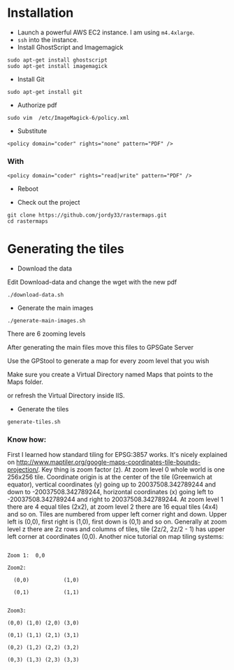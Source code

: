 
# Installation

* Launch a powerful AWS EC2 instance. I am using `m4.4xlarge`.
* `ssh` into the instance.
* Install GhostScript and Imagemagick

```
sudo apt-get install ghostscript 
sudo apt-get install imagemagick
```

* Install Git

```
sudo apt-get install git
```

* Authorize pdf

```
sudo vim  /etc/ImageMagick-6/policy.xml
```

* Substitute
```
<policy domain="coder" rights="none" pattern="PDF" />
```
### With
```
<policy domain="coder" rights="read|write" pattern="PDF" />
```

* Reboot

* Check out the project

```
git clone https://github.com/jordy33/rastermaps.git
cd rastermaps
```

# Generating the tiles

* Download the data

Edit Download-data and change the wget with the new pdf

```
./download-data.sh 
```

* Generate the main images


```
./generate-main-images.sh 
```

There are 6 zooming levels

After generating the main files move this files to GPSGate Server

Use the GPStool to generate a map for every zoom level that you wish

Make sure you create a Virtual Directory named Maps that points to the Maps folder.
 
or refresh the Virtual Directory inside IIS.



* Generate the tiles

```
generate-tiles.sh 
```

### Know how:


First I learned how standard tiling for EPSG:3857 works. It's nicely explained on http://www.maptiler.org/google-maps-coordinates-tile-bounds-projection/. Key thing is zoom factor (z). At zoom level 0 whole world is one 256x256 tile. Coordinate origin is at the center of the tile (Greenwich at equator), vertical coordinates (y) going up to 20037508.342789244 and down to -20037508.342789244, horizontal coordinates (x) going left to -20037508.342789244 and right to 20037508.342789244. At zoom level 1 there are 4 equal tiles (2x2), at zoom level 2 there are 16 equal tiles (4x4) and so on. Tiles are numbered from upper left corner right and down. Upper left is (0,0), first right is (1,0), first down is (0,1) and so on. Generally at zoom level z there are 2z rows and columns of tiles, tile (2z/2, 2z/2 - 1) has upper left corner at coordinates (0,0). Another nice tutorial on map tiling systems:


```

Zoom 1:  0,0

Zoom2:

  (0,0)           (1,0)

  (0,1)           (1,1)


Zoom3:

(0,0) (1,0) (2,0) (3,0)

(0,1) (1,1) (2,1) (3,1)

(0,2) (1,2) (2,2) (3,2)

(0,3) (1,3) (2,3) (3,3)

```
